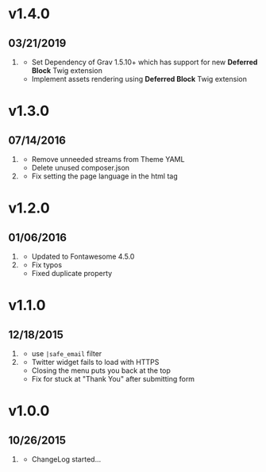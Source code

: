 # v1.4.0
## 03/21/2019

1. [](#new)
    * Set Dependency of Grav 1.5.10+ which has support for new **Deferred Block** Twig extension
    * Implement assets rendering using **Deferred Block** Twig extension 
    
# v1.3.0
## 07/14/2016

1. [](#improved)
    * Remove unneeded streams from Theme YAML
    * Delete unused composer.json
1. [](#bugfix)
    * Fix setting the page language in the html tag
    
# v1.2.0
## 01/06/2016

1. [](#improved)
    * Updated to Fontawesome 4.5.0
1. [](#bugfix)
	* Fix typos
	* Fixed duplicate property

# v1.1.0
## 12/18/2015

1. [](#improved)
    * use `|safe_email` filter
1. [](#bugfix)
	* Twitter widget fails to load with HTTPS
	* Closing the menu puts you back at the top
	* Fix for stuck at "Thank You" after submitting form

# v1.0.0
## 10/26/2015

1. [](#new)
    * ChangeLog started...
